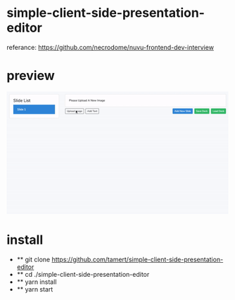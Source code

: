 # simple-client-side-presentation-editor

referance: https://github.com/necrodome/nuvu-frontend-dev-interview

# preview
![Tool screenshot](preview.gif)

# install

- ** git clone https://github.com/tamert/simple-client-side-presentation-editor
- ** cd ./simple-client-side-presentation-editor
- ** yarn install
- ** yarn start
